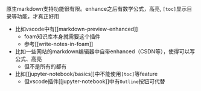 原生markdown支持功能很有限。enhance之后有数学公式，高亮, `[toc]`显示目录等功能，才真正好用
- 比如vscode中有[[markdown-preview-enhanced]]
  - foam知识库本身就需要这个插件
  - 参考[[write-notes-in-foam]]
- 比如一些网站的markdown编辑器中自带enhanced（CSDN等），使得可以写公式、高亮
  - 但不是所有的都有
- 比如[[jupyter-notebook/basics]]中不能使用`[toc]`等feature
  - 但vscode插件[[jupyter-notebook]]中有`Outline`按钮可代替